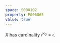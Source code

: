 ```yaml
---
space: S000102
property: P000065
value: true
---
```


$X$ has cardinality $\mathfrak c^{\aleph_0}=\mathfrak c$.
